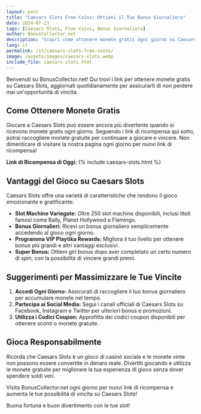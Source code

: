 ```yaml
---
layout: post
title: "Caesars Slots Free Coins: Ottieni il Tuo Bonus Giornaliero"
date: 2024-07-23
tags: [Caesars Slots, Free Coins, Bonus Giornaliero]
author: BonusCollector.net
description: "Scopri come ottenere monete gratis ogni giorno su Caesars Slots e aumenta le tue possibilità di vincita con i nostri link di ricompensa aggiornati quotidianamente."
lang: it
permalink: /it/caesars-slots-free-coins/
image: /assets/images/caesars-slots.webp
include_file: caesars-slots.html
---
```


Benvenuti su BonusCollector.net! Qui trovi i link per ottenere monete gratis su Caesars Slots, aggiornati quotidianamente per assicurarti di non perdere mai un'opportunità di vincita.

## Come Ottenere Monete Gratis

Giocare a Caesars Slots può essere ancora più divertente quando si ricevono monete gratis ogni giorno. Seguendo i link di ricompensa qui sotto, potrai raccogliere monete gratuite per continuare a giocare e vincere. Non dimenticare di visitare la nostra pagina ogni giorno per nuovi link di ricompensa!

**Link di Ricompensa di Oggi:**
{% include caesars-slots.html %}

## Vantaggi del Gioco su Caesars Slots

Caesars Slots offre una varietà di caratteristiche che rendono il gioco emozionante e gratificante:
- **Slot Machine Variegate:** Oltre 250 slot machine disponibili, inclusi titoli famosi come Bally, Planet Hollywood e Flamingo.
- **Bonus Giornalieri:** Ricevi un bonus giornaliero semplicemente accedendo al gioco ogni giorno.
- **Programma VIP Playtika Rewards:** Migliora il tuo livello per ottenere bonus più grandi e altri vantaggi esclusivi.
- **Super Bonus:** Ottieni giri bonus dopo aver completato un certo numero di spin, con la possibilità di vincere grandi premi.

## Suggerimenti per Massimizzare le Tue Vincite

1. **Accedi Ogni Giorno:** Assicurati di raccogliere il tuo bonus giornaliero per accumulare monete nel tempo.
2. **Partecipa ai Social Media:** Segui i canali ufficiali di Caesars Slots su Facebook, Instagram e Twitter per ulteriori bonus e promozioni.
3. **Utilizza i Codici Coupon:** Approfitta dei codici coupon disponibili per ottenere sconti o monete gratuite.

## Gioca Responsabilmente

Ricorda che Caesars Slots è un gioco di casinò sociale e le monete vinte non possono essere convertite in denaro reale. Divertiti giocando e utilizza le monete gratuite per migliorare la tua esperienza di gioco senza dover spendere soldi veri.

Visita BonusCollector.net ogni giorno per nuovi link di ricompensa e aumenta le tue possibilità di vincita su Caesars Slots!

Buona fortuna e buon divertimento con le tue slot!